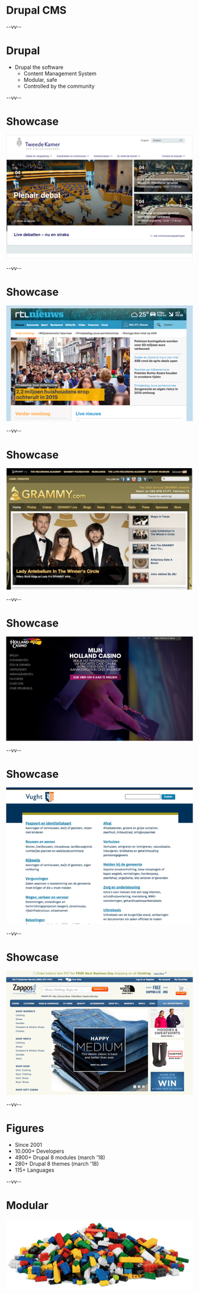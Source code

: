 # Drupal CMS

--vv--

# Drupal
- Drupal the software
  - Content Management System
  - Modular, safe
  - Controlled by the community

--vv--

# Showcase
<!-- .slide: class="layout-image" -->

![tweedekamer.nl](assets/images/showcase-tweedekamer-nl.png)<!-- .element: style="width: 80%;" -->

--vv--

# Showcase
<!-- .slide: class="layout-image" -->

![rtlnieuws.nl](assets/images/showcase-rtlnieuws-nl.png)<!-- .element: style="width: 80%;" -->

--vv--

# Showcase
<!-- .slide: class="layout-image" -->

![grammy.com](assets/images/showcase-grammy-com.png)<!-- .element: style="width: 80%;" -->

--vv--

# Showcase
<!-- .slide: class="layout-image" -->

![hollandcasino.nl](assets/images/showcase-hollandcasino-nl.png)<!-- .element: style="width: 80%;" -->

--vv--

# Showcase
<!-- .slide: class="layout-image" -->

![vucht.nl](assets/images/showcase-vught-nl.png)<!-- .element: style="width: 70%;" -->

--vv--

# Showcase
<!-- .slide: class="layout-image" -->

![zappos.com](assets/images/showcase-zappos-com.png)<!-- .element: style="width: 80%;" -->

--vv--

# Figures
- Since 2001
- 10.000+ Developers
- 4900+ Drupal 8 modules (march '18)
- 280+ Drupal 8 themes (march '18)
- 115+ Languages

--vv--

# Modular
<!-- .slide: class="layout-image" -->

![Drupal, modular as in Lego](assets/images/drupal-modular.png)<!-- .element: style="width: 100%;" -->
